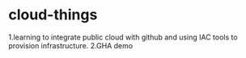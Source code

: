 # cloud-things
1.learning to integrate public cloud with github and using IAC tools to provision infrastructure.
2.GHA demo
